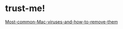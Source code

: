 # trust-me!
[Most-common-Mac-viruses-and-how-to-remove-them](https://user-images.githubusercontent.com/65847371/200443575-dc3e5b6a-5aef-42fd-aa82-824eef34a991.jpeg)
